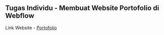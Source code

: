 <h2> Tugas Individu - Membuat Website Portofolio di Webflow </h2>
Link Website - 
<a href="https://preview.webflow.com/preview/porto-754afb?utm_medium=preview_link&utm_source=designer&utm_content=porto-754afb&preview=431231a7224fb02a1eed37a3891d1751&workflow=preview" target="_blank" rel="noreferrer">Portofolio</a>
